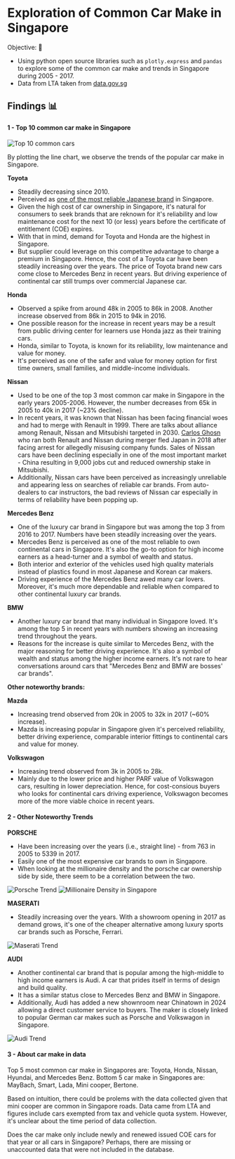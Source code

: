 # Exploration of Common Car Make in Singapore

Objective: 🎯
- Using python open source libraries such as `plotly.express` and `pandas` to explore some of the common car make and trends in Singapore during 2005 - 2017. 
- Data from LTA taken from [data.gov.sg](https://data.gov.sg/) 

## Findings 📊

#### 1 - Top 10 common car make in Singapore 

![Top 10 common cars](Top10CarMake.png)

By plotting the line chart, we observe the trends of the popular car make in Singapore. 

**Toyota**
- Steadily decreasing since 2010. 
- Perceived as [one of the most reliable Japanese brand](https://kaizenaire.com/sg/top-10-most-reliable-car-brands-for-singaporean-drivers/#:~:text=According%20to%20their%20latest%20report,Porsche%2C%20BMW%2C%20and%20Kia.) in Singapore.
- Given the high cost of car ownership in Singapore, it's natural for consumers to seek brands that are reknown for it's reliability and low maintenance cost for the next 10 (or less) years before the certificate of entitlement (COE) expires. 
- With that in mind, demand for Toyota and Honda are the highest in Singapore. 
- But supplier could leverage on this competitve advantage to charge a premium in Singapore. Hence, the cost of a Toyota car have been steadily increasing over the years. The price of Toyota brand new cars come close to Mercedes Benz in recent years. But driving experience of continental car still trumps over commercial Japanese car.

**Honda**
- Observed a spike from around 48k in 2005 to 86k in 2008. Another increase observed from 86k in 2015 to 94k in 2016. 
- One possible reason for the increase in recent years may be a result from public driving center for learners use Honda jazz as their training cars. 
- Honda, similar to Toyota, is known for its reliability, low maintenance and value for money. 
- It's perceived as one of the safer and value for money option for first time owners, small families, and middle-income individuals. 

**Nissan**
- Used to be one of the top 3 most common car make in Singapore in the early years 2005-2006. However, the number decreases from 65k in 2005 to 40k in 2017 (~23% decline). 
- In recent years, it was known that Nissan has been facing financial woes and had to merge with Renault in 1999. There are talks about alliance among Renault, Nissan and Mitsubishi targeted in 2030. [Carlos Ghosn](https://www.drive.com.au/news/is-nissan-really-in-serious-trouble/) who ran both Renault and Nissan during merger fled Japan in 2018 after facing arrest for allegedly misusing company funds. Sales of Nissan cars have been declining especially in one of the most important market - China resulting in 9,000 jobs cut and reduced ownership stake in Mitsubishi. 
- Additionally, Nissan cars have been perceived as increasingly unreliable and appearing less on searches of reliable car brands. From auto-dealers to car instructors, the bad reviews of Nissan car especially in terms of reliability have been popping up. 

**Mercedes Benz**
- One of the luxury car brand in Singapore but was among the top 3 from 2016 to 2017. Numbers have been steadily increasing over the years. 
- Mercedes Benz is perceived as one of the most reliable to own continental cars in Singapore. It's also the go-to option for high income earners as a head-turner and a symbol of wealth and status. 
- Both interior and exterior of the vehicles used high quality materials instead of plastics found in most Japanese and Korean car makers. 
- Driving experience of the Mercedes Benz awed many car lovers. Moreover, it's much more dependable and reliable when compared to other continental luxury car brands. 

**BMW** 
- Another luxury car brand that many individual in Singapore loved. It's among the top 5 in recent years with numbers showing an increasing trend throughout the years. 
- Reasons for the increase is quite similar to Mercedes Benz, with the major reasoning for better driving experience. It's also a symbol of wealth and status among the higher income earners. It's not rare to hear conversations around cars that "Mercedes Benz and BMW are bosses' car brands".

**Other noteworthy brands:**

**Mazda**
- Increasing trend observed from 20k in 2005 to 32k in 2017 (~60% increase). 
- Mazda is increasing popular in Singapore given it's perceived reliability, better driving experience, comparable interior fittings to continental cars and value for money. 

**Volkswagon**
- Increasing trend observed from 3k in 2005 to 28k.
- Mainly due to the lower price and higher PARF value of Volkswagon cars, resulting in lower depreciation. Hence, for cost-consious buyers who looks for continental cars driving experience, Volkswagon becomes more of the more viable choice in recent years.

#### 2 - Other Noteworthy Trends

**PORSCHE**
- Have been increasing over the years (i.e., straight line) - from 763 in 2005 to 5339 in 2017. 
- Easily one of the most expensive car brands to own in Singapore.
- When looking at the millionaire density and the porsche car ownership side by side, there seem to be a correlation between the two.

![Porsche Trend](Porche_Trend.png)
![Millionaire Density in Singapore](MillionaireDensityinSG.png)

**MASERATI**
- Steadily increasing over the years. With a showroom opening in 2017 as demand grows, it's one of the cheaper alternative among luxury sports car brands such as Porsche, Ferrari. 

![Maserati Trend](Maserati_Trend.png)

**AUDI**
- Another continental car brand that is popular among the high-middle to high income earners is Audi. A car that prides itself in terms of design and build quality. 
- It has a similar status close to Mercedes Benz and BMW in Singapore. 
- Additionally, Audi has added a new shownroom near Chinatown in 2024 allowing a direct customer service to buyers. The maker is closely linked to popular German car makes such as Porsche and Volkswagon in Singapore. 

![Audi Trend](Audi_Trend.png)


#### 3 - About car make in data
Top 5 most common car make in Singapores are: Toyota, Honda, Nissan, Hyundai, and Mercedes Benz. 
Bottom 5 car make in Singapores are: MayBach, Smart, Lada, Mini cooper, Bertone.

Based on intuition, there could be prolems with the data collected given that mini cooper are common in Singapore roads.
Data came from LTA and figures include cars exempted from tax and vehicle quota system. However, it's unclear about the time period of data collection. 

Does the car make only include newly and renewed issued COE cars for that year or all cars in Singapore? Perhaps, there are missing or unaccounted data that were not included in the database. 

